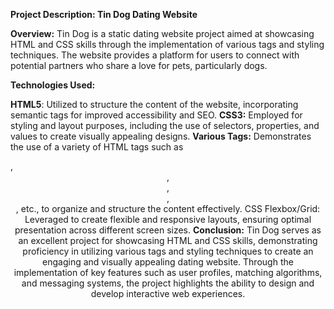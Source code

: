 **Project Description: Tin Dog Dating Website**

**Overview:**
Tin Dog is a static dating website project aimed at showcasing HTML and CSS skills through the implementation of various tags and styling techniques. The website provides a platform for users to connect with potential partners who share a love for pets, particularly dogs.

**Technologies Used:**

**HTML5**: Utilized to structure the content of the website, incorporating semantic tags for improved accessibility and SEO.
**CSS3:** Employed for styling and layout purposes, including the use of selectors, properties, and values to create visually appealing designs.
**Various Tags:** Demonstrates the use of a variety of HTML tags such as <div>, <header>, <nav>, <section>, <footer>, etc., to organize and structure the content effectively.
CSS Flexbox/Grid: Leveraged to create flexible and responsive layouts, ensuring optimal presentation across different screen sizes.
**Conclusion:**
Tin Dog serves as an excellent project for showcasing HTML and CSS skills, demonstrating proficiency in utilizing various tags and styling techniques to create an engaging and visually appealing dating website. Through the implementation of key features such as user profiles, matching algorithms, and messaging systems, the project highlights the ability to design and develop interactive web experiences.
